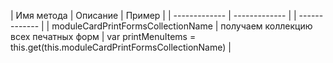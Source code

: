 | Имя метода  | Описание | Пример | 
| ------------- | ------------- | | ------------- |
| moduleCardPrintFormsCollectionName | получаем коллекцию всех печатных форм | var printMenuItems = this.get(this.moduleCardPrintFormsCollectionName) |
